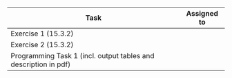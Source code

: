 | Task                                                                     | Assigned to |
|--------------------------------------------------------------------------|-------------|
| Exercise 1 (15.3.2)                                                      |             |
| Exercise 2  (15.3.2)                                                     |             |
| Programming Task 1 (incl. output tables and description in pdf)          |             | 
